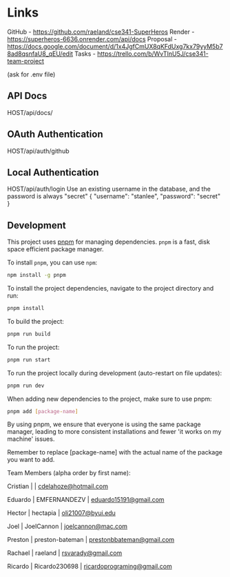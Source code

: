 # Links

GitHub - https://github.com/raeland/cse341-SuperHeros
Render - https://superheros-6636.onrender.com/api/docs
Proposal - https://docs.google.com/document/d/1x4JgfCmUX8qKFdUxg7kx79yyM5b78ad8qsnfaU8_qEU/edit
Tasks - https://trello.com/b/WvTInU5J/cse341-team-project

(ask for .env file)

## API Docs

HOST/api/docs/

## OAuth Authentication

HOST/api/auth/github

## Local Authentication

HOST/api/auth/login
Use an existing username in the database, and the password is always "secret"
{
"username": "stanlee",
"password": "secret"
}

## Development

This project uses [pnpm](https://pnpm.io/) for managing dependencies. `pnpm` is a fast, disk space efficient package manager.

To install `pnpm`, you can use `npm`:

```bash
npm install -g pnpm
```

To install the project dependencies, navigate to the project directory and run:

```bash
pnpm install
```

To build the project:

```bash
pnpm run build
```

To run the project:

```bash
pnpm run start
```

To run the project locally during development (auto-restart on file updates):

```bash
pnpm run dev
```

When adding new dependencies to the project, make sure to use pnpm:

```bash
pnpm add [package-name]
```

By using pnpm, we ensure that everyone is using the same package manager, leading to more consistent installations and fewer 'it works on my machine' issues.

Remember to replace [package-name] with the actual name of the package you want to add.

Team Members (alpha order by first name):

Cristian | | cdelahoze@hotmail.com

Eduardo | EMFERNANDEZV | eduardo15191@gmail.com

Hector | hectapia | oli21007@byui.edu

Joel | JoelCannon | joelcannon@mac.com

Preston | preston-bateman | prestonbbateman@gmail.com

Rachael | raeland | rsvarady@gmail.com

Ricardo | Ricardo230698 | ricardoprograming@gmail.com
